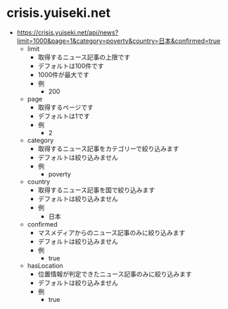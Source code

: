 # crisis.yuiseki.net

- https://crisis.yuiseki.net/api/news?limit=1000&page=1&category=poverty&country=日本&confirmed=true
  - limit
    - 取得するニュース記事の上限です
    - デフォルトは100件です
    - 1000件が最大です
    - 例
      - 200
  - page
    - 取得するページです
    - デフォルトは1です
    - 例
      - 2
  - category
    - 取得するニュース記事をカテゴリーで絞り込みます
    - デフォルトは絞り込みません
    - 例
      - poverty
  - country
    - 取得するニュース記事を国で絞り込みます
    - デフォルトは絞り込みません
    - 例
      - 日本
  - confirmed
    - マスメディアからのニュース記事のみに絞り込みます
    - デフォルトは絞り込みません
    - 例
      - true
  - hasLocation
    - 位置情報が判定できたニュース記事のみに絞り込みます
    - デフォルトは絞り込みません
    - 例
      - true
